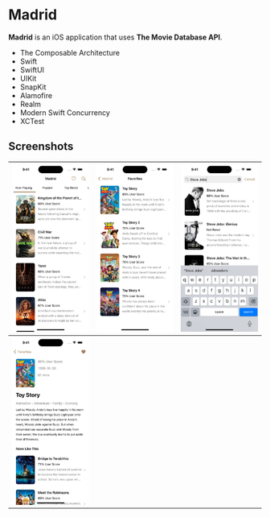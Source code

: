 # Madrid

**Madrid** is an iOS application that uses **The Movie Database API**.

- The Composable Architecture
- Swift
- SwiftUI
- UIKit
- SnapKit
- Alamofire
- Realm
- Modern Swift Concurrency
- XCTest

## Screenshots

| <img src="Screenshots/Movies.png"> | <img src="Screenshots/Favorites.png"> | <img src="Screenshots/MovieSearch.png"> |
|--|--|--| 
| <img src="Screenshots/MovieDetails.png"> |
